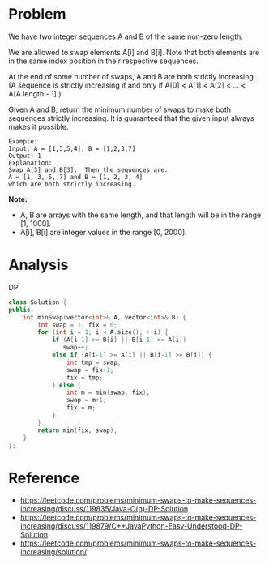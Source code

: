 # Problem
We have two integer sequences A and B of the same non-zero length.

We are allowed to swap elements A[i] and B[i].  Note that both elements are in the same index position in their respective sequences.

At the end of some number of swaps, A and B are both strictly increasing.  (A sequence is strictly increasing if and only if A[0] < A[1] < A[2] < ... < A[A.length - 1].)

Given A and B, return the minimum number of swaps to make both sequences strictly increasing.  It is guaranteed that the given input always makes it possible.

```
Example:
Input: A = [1,3,5,4], B = [1,2,3,7]
Output: 1
Explanation: 
Swap A[3] and B[3].  Then the sequences are:
A = [1, 3, 5, 7] and B = [1, 2, 3, 4]
which are both strictly increasing.
```
**Note:**
- A, B are arrays with the same length, and that length will be in the range [1, 1000].
- A[i], B[i] are integer values in the range [0, 2000].

# Analysis
DP
```C++
class Solution {
public:
    int minSwap(vector<int>& A, vector<int>& B) {
        int swap = 1, fix = 0;
        for (int i = 1; i < A.size(); ++i) {
            if (A[i-1] >= B[i] || B[i-1] >= A[i])
               swap++;
            else if (A[i-1] >= A[i] || B[i-1] >= B[i]) {
                int tmp = swap;
                swap = fix+1;
                fix = tmp;
            } else {
                int m = min(swap, fix); 
                swap = m+1;
                fix = m;
            }
        }
        return min(fix, swap);
    }
};
```

# Reference
- https://leetcode.com/problems/minimum-swaps-to-make-sequences-increasing/discuss/119835/Java-O(n)-DP-Solution
- https://leetcode.com/problems/minimum-swaps-to-make-sequences-increasing/discuss/119879/C++JavaPython-Easy-Understood-DP-Solution
- https://leetcode.com/problems/minimum-swaps-to-make-sequences-increasing/solution/
